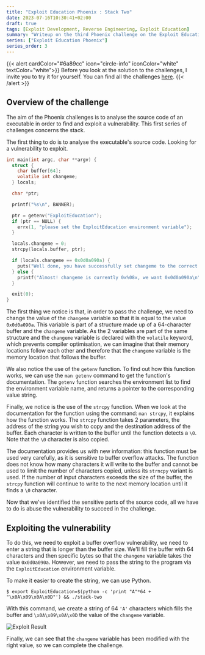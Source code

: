 ```yaml
---
title: "Exploit Education Phoenix : Stack Two"
date: 2023-07-16T10:30:41+02:00
draft: true
tags: [Exploit Development, Reverse Engineering, Exploit Education]
summary: "Writeup on the third Phoenix challenge on the Exploit Education website. In this article, we will solve the Stack-Two challenge."
series: ["Exploit Education Phoenix"]
series_order: 3
---
```


{{< alert cardColor="#6a89cc" icon="circle-info" iconColor="white" textColor="white">}}
Before you look at the solution to the challenges, I invite you to try it for yourself. You can find all the challenges [here](https://exploit.education/phoenix/).
{{< /alert >}}

## Overview of the challenge

The aim of the Phoenix challenges is to analyse the source code of an executable in order to find and exploit a vulnerability. This first series of challenges concerns the stack. 

The first thing to do is to analyse the executable's source code. Looking for a vulnerability to exploit.

```c
int main(int argc, char **argv) {
  struct {
    char buffer[64];
    volatile int changeme;
  } locals;

  char *ptr;

  printf("%s\n", BANNER);

  ptr = getenv("ExploitEducation");
  if (ptr == NULL) {
    errx(1, "please set the ExploitEducation environment variable");
  }

  locals.changeme = 0;
  strcpy(locals.buffer, ptr);

  if (locals.changeme == 0x0d0a090a) {
    puts("Well done, you have successfully set changeme to the correct value");
  } else {
    printf("Almost! changeme is currently 0x%08x, we want 0x0d0a090a\n", locals.changeme);
  }

  exit(0);
}
```

The first thing we notice is that, in order to pass the challenge, we need to change the value of the `changeme` variable so that it is equal to the value `0x0d0a090a`. This variable is part of a structure made up of a 64-character buffer and the `changeme` variable. As the 2 variables are part of the same structure and the `changeme` variable is declared with the `volatile` keyword, which prevents compiler optimisation, we can imagine that their memory locations follow each other and therefore that the `changeme` variable is the memory location that follows the buffer.

We also notice the use of the `getenv` function. To find out how this function works, we can use the `man getenv` command to get the function's documentation. The `getenv` function searches the environment list to find the environment variable name, and returns a pointer to the corresponding value string.

Finally, we notice is the use of the `strcpy` function. When we look at the documentation for the function using the command: `man strcpy`, it explains how the function works. The `strcpy` function takes 2 parameters, the address of the string you wish to copy and the destination address of the buffer. Each character is written to the buffer until the function detects a `\0`. Note that the `\0` character is also copied. 

The documentation provides us with new information: this function must be used very carefully, as it is sensitive to buffer overflow attacks. The function does not know how many characters it will write to the buffer and cannot be used to limit the number of characters copied, unless its `strncpy` variant is used. If the number of input characters exceeds the size of the buffer, the `strcpy` function will continue to write to the next memory location until it finds a `\0` character.

Now that we've identified the sensitive parts of the source code, all we have to do is abuse the vulnerability to succeed in the challenge.

## Exploiting the vulnerability

To do this, we need to exploit a buffer overflow vulnerability, we need to enter a string that is longer than the buffer size. We'll fill the buffer with 64 characters and then specific bytes so that the `changeme` variable takes the value `0x0d0a090a`. However, we need to pass the string to the program via the `ExploitEducation` environment variable.

To make it easier to create the string, we can use Python.

```console
$ export ExploitEducation=$(python -c 'print "A"*64 + "\x0A\x09\x0A\x0D"') && ./stack-two
```

With this command, we create a string of 64 `'A'` characters which fills the buffer and `\x0A\x09\x0A\x0D` the value of the `changeme` variable.

![Exploit Result](https://github.com/adamhlt/adamhlt.github.io/assets/48086737/8d5d01fd-40b0-4106-b619-fa0ae12f5d7b "Result of exploiting the vulnerability.")


Finally, we can see that the `changeme` variable has been modified with the right value, so we can complete the challenge.
